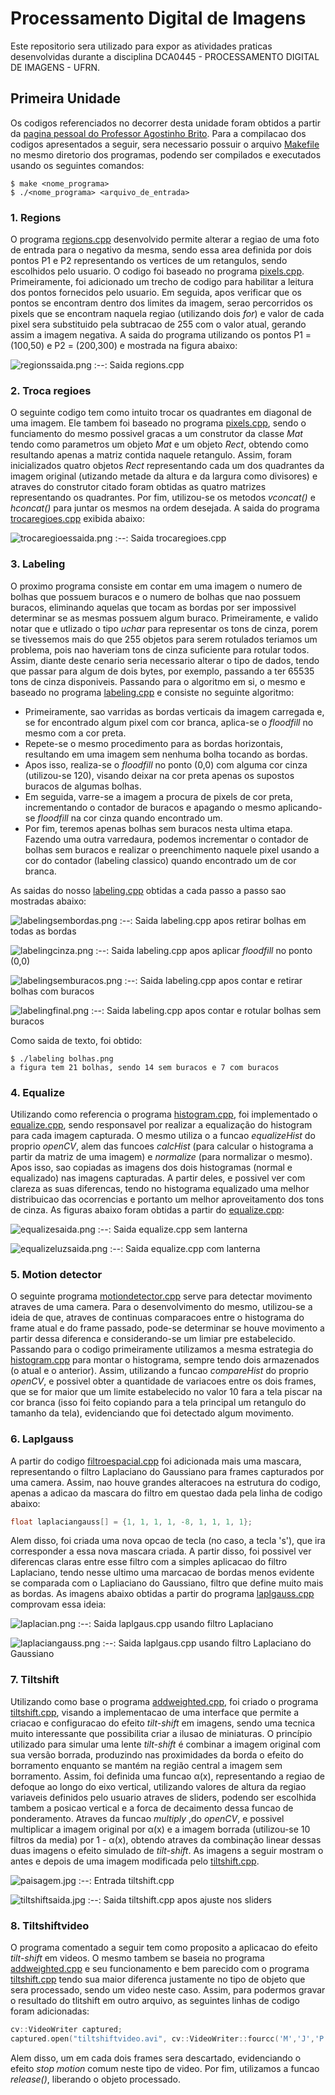 # Processamento Digital de Imagens
Este repositorio sera utilizado para expor as atividades praticas desenvolvidas durante a disciplina DCA0445 - PROCESSAMENTO DIGITAL DE IMAGENS - UFRN.
## Primeira Unidade
Os codigos referenciados no decorrer desta unidade foram obtidos a partir da [pagina pessoal do Professor Agostinho Brito](https://agostinhobritojr.github.io/tutorial/pdi/). Para a compilacao dos codigos apresentados a seguir, sera necessario possuir o arquivo [Makefile](/Makefile) no mesmo diretorio dos programas, podendo ser compilados e executados usando os seguintes comandos:
```
$ make <nome_programa>
$ ./<nome_programa> <arquivo_de_entrada>
```
### 1. Regions
O programa [regions.cpp](/regions.cpp) desenvolvido permite alterar a regiao de uma foto de entrada para o negativo da mesma, sendo essa area definida por dois pontos P1 e P2 representando os vertices de um retangulos, sendo escolhidos pelo usuario. O codigo foi baseado no programa [pixels.cpp](https://agostinhobritojr.github.io/tutorial/pdi/exemplos/pixels.cpp). Primeiramente, foi adicionado um trecho de codigo para habilitar a leitura dos pontos fornecidos pelo usuario. Em seguida, apos verificar que os pontos se encontram dentro dos limites da imagem, serao percorridos os pixels que se encontram naquela regiao (utilizando dois *for*) e valor de cada pixel sera substituido pela subtracao de 255 com o valor atual, gerando assim a imagem negativa. A saida do programa utilizando os pontos P1 = (100,50) e P2 = (200,300) e mostrada na figura abaixo:

![regionssaida.png](/regionssaida.png "Saida regions.cpp")
:--:
Saida regions.cpp

### 2. Troca regioes
O seguinte codigo tem como intuito trocar os quadrantes em diagonal de uma imagem. Ele tambem foi baseado no programa [pixels.cpp](https://agostinhobritojr.github.io/tutorial/pdi/exemplos/pixels.cpp), sendo o funciamento do mesmo possivel gracas a um construtor da classe *Mat* tendo como parametros um objeto *Mat* e um objeto *Rect*, obtendo como resultando apenas a matriz contida naquele retangulo. Assim, foram inicializados quatro objetos *Rect* representando cada um dos quadrantes da imagem original (utizando metade da altura e da largura como divisores) e atraves do construtor citado foram obtidas as quatro matrizes representando os quadrantes. Por fim, utilizou-se os metodos *vconcat()* e *hconcat()* para juntar os mesmos na ordem desejada. A saida do programa [trocaregioes.cpp](/trocaregioes.cpp) exibida abaixo:

![trocaregioessaida.png](/trocarregioessaida.png "Saida trocaregioes.cpp")
:--:
Saida trocaregioes.cpp

### 3. Labeling
O proximo programa consiste em contar em uma imagem o numero de bolhas que possuem buracos e o numero de bolhas que nao possuem buracos, eliminando aquelas que tocam as bordas por ser impossivel determinar se as mesmas possuem algum buraco. Primeiramente, e valido notar que e utlizado o tipo *uchar* para representar os tons de cinza, porem se tivessemos mais do que 255 objetos para serem rotulados teriamos um problema, pois nao haveriam tons de cinza suficiente para rotular todos. Assim, diante deste cenario seria necessario alterar o tipo de dados, tendo que passar para algum de dois bytes, por exemplo, passando a ter 65535 tons de cinza disponiveis. Passando para o algoritmo em si, o mesmo e baseado no programa [labeling.cpp](https://agostinhobritojr.github.io/tutorial/pdi/exemplos/labeling.cpp) e consiste no seguinte algoritmo:
- Primeiramente, sao varridas as bordas verticais da imagem carregada e, se for encontrado algum pixel com cor branca, aplica-se o *floodfill* no mesmo com a cor preta.
- Repete-se o mesmo procedimento para as bordas horizontais, resultando em uma imagem sem nenhuma bolha tocando as bordas.
- Apos isso, realiza-se o *floodfill* no ponto (0,0) com alguma cor cinza (utilizou-se 120), visando deixar na cor preta apenas os supostos buracos de algumas bolhas.
- Em seguida, varre-se a imagem a procura de pixels de cor preta, incrementando o contador de buracos e apagando o mesmo aplicando-se *floodfill* na cor cinza quando encontrado um.
- Por fim, teremos apenas bolhas sem buracos nesta ultima etapa. Fazendo uma outra varredaura, podemos incrementar o contador de bolhas sem buracos e realizar o preenchimento naquele pixel usando a cor do contador (labeling classico) quando encontrado um de cor branca. 

As saidas do nosso [labeling.cpp](/labeling.cpp) obtidas a cada passo a passo sao mostradas abaixo:

![labelingsembordas.png](/labelingsemborda.png "Saida labeling.cpp")
:--:
Saida labeling.cpp apos retirar bolhas em todas as bordas

![labelingcinza.png](/labelingcinza.png "Saida labeling.cpp")
:--:
Saida labeling.cpp apos aplicar *floodfill* no ponto (0,0)

![labelingsemburacos.png](/labelingsemburacos.png "Saida labeling.cpp")
:--:
Saida labeling.cpp apos contar e retirar bolhas com buracos

![labelingfinal.png](/labelingfinal.png "Saida labeling.cpp")
:--:
Saida labeling.cpp apos contar e rotular bolhas sem buracos

Como saida de texto, foi obtido:
```
$ ./labeling bolhas.png 
a figura tem 21 bolhas, sendo 14 sem buracos e 7 com buracos
```

### 4. Equalize
Utilizando como referencia o programa [histogram.cpp](https://agostinhobritojr.github.io/tutorial/pdi/exemplos/histogram.cpp), foi implementado o [equalize.cpp](/equalize.cpp), sendo responsavel por realizar a equalização do histogram para cada imagem capturada. O mesmo utiliza o a funcao *equalizeHist* do proprio *openCV*, alem das funcoes *calcHist* (para calcular o histograma a partir da matriz de uma imagem) e *normalize* (para normalizar o mesmo). Apos isso, sao copiadas as imagens dos dois histogramas (normal e equalizado) nas imagens capturadas. A partir deles, e possivel ver com clareza as suas diferencas, tendo no histograma equalizado uma melhor distribuicao das ocorrencias e portanto um melhor aproveitamento dos tons de cinza. As figuras abaixo foram obtidas a partir do [equalize.cpp](/equalize.cpp):

![equalizesaida.png](/equalizesaida.png "Saida equalize.cpp")
:--:
Saida equalize.cpp sem lanterna

![equalizeluzsaida.png](/equalizeluzsaida.png "Saida equalize.cpp")
:--:
Saida equalize.cpp com lanterna

### 5. Motion detector
O seguinte programa [motiondetector.cpp](/motiondetector.cpp) serve para detectar movimento atraves de uma camera. Para o desenvolvimento do mesmo, utilizou-se a ideia de que, atraves de continuas comparacoes entre o histograma do frame atual e do frame passado, pode-se determinar se houve movimento a partir dessa diferenca e considerando-se um limiar pre estabelecido. Passando para o codigo primeiramente utilizamos a mesma estrategia do [histogram.cpp](https://agostinhobritojr.github.io/tutorial/pdi/exemplos/histogram.cpp) para montar o histograma, sempre tendo dois armazenados (o atual e o anterior). Assim, utilizando a funcao *compareHist* do proprio *openCV*, e possivel obter a quantidade de variacoes entre os dois frames, que se for maior que um limite estabelecido no valor 10 fara a tela piscar na cor branca (isso foi feito copiando para a tela principal um retangulo do tamanho da tela), evidenciando que foi detectado algum movimento.

### 6. Laplgauss
A partir do codigo [filtroespacial.cpp](https://agostinhobritojr.github.io/tutorial/pdi/exemplos/filtroespacial.cpp) foi adicionada mais uma mascara, representando o filtro Laplaciano do Gaussiano para frames capturados por uma camera. Assim, nao houve grandes alteracoes na estrutura do codigo, apenas a adicao da mascara do filtro em questao dada pela linha de codigo abaixo:

```c++
float laplaciangauss[] = {1, 1, 1, 1, -8, 1, 1, 1, 1};
```
Alem disso, foi criada uma nova opcao de tecla (no caso, a tecla 's'), que ira corresponder a essa nova mascara criada. A partir disso, foi possivel ver diferencas claras entre esse filtro com a simples aplicacao do filtro Laplaciano, tendo nesse ultimo uma marcacao de bordas menos evidente se comparada com o Lapliaciano do Gaussiano, filtro que define muito mais as bordas. As imagens abaixo obtidas a partir do programa [laplgauss.cpp](/laplgauss.cpp) comprovam essa ideia:

![laplacian.png](/laplacian.png "Saida laplgaus.cpp")
:--:
Saida laplgaus.cpp usando filtro Laplaciano

![laplaciangauss.png](/laplaciangauss.png "Saida laplgaus.cpp")
:--:
Saida laplgaus.cpp usando filtro Laplaciano do Gaussiano

### 7. Tiltshift
Utilizando como base o programa [addweighted.cpp](https://agostinhobritojr.github.io/tutorial/pdi/exemplos/addweighted.cpp), foi criado o programa [tiltshift.cpp](/tiltshift.cpp), visando a implementacao de uma interface que permite a criacao e configuracao do efeito *tilt-shift* em imagens, sendo uma tecnica muito interessante que possibilita criar a ilusao de miniaturas. O princípio utilizado para simular uma lente *tilt-shift* é combinar a imagem original com sua versão borrada, produzindo nas proximidades da borda o efeito do borramento enquanto se mantém na região central a imagem sem borramento. Assim, foi definida uma funcao α(x), representando a regiao de defoque ao longo do eixo vertical, utilizando valores de altura da regiao variaveis definidos pelo usuario atraves de sliders, podendo ser escolhida tambem a posicao vertical e a forca de decaimento dessa funcao de ponderamento. Atraves da funcao *multiply* ,do *openCV*, e possivel multiplicar a imagem original por α(x) e a imagem borrada (utilizou-se 10 filtros da media) por 1 - α(x), obtendo atraves da combinação linear dessas duas imagens o efeito simulado de *tilt-shift*. As imagens a seguir mostram o antes e depois de uma imagem modificada pelo [tiltshift.cpp](/tiltshift.cp).

![paisagem.jpg](/paisagem.jpg "Entrada tiltshift.cpp")
:--:
Entrada tiltshift.cpp

![tiltshiftsaida.jpg](/tiltshiftsaida.jpg "Saida tiltshift.cpp")
:--:
Saida tiltshift.cpp apos ajuste nos sliders

### 8. Tiltshiftvideo
O programa comentado a seguir tem como proposito a aplicacao do efeito *tilt-shift* em videos. O mesmo tambem se baseia no programa [addweighted.cpp](https://agostinhobritojr.github.io/tutorial/pdi/exemplos/addweighted.cpp) e seu funcionamento e bem parecido com o programa [tiltshift.cpp](/tiltshift.cpp) tendo sua maior diferenca justamente no tipo de objeto que sera processado, sendo um video neste caso. Assim, para podermos gravar o resultado do tlitshift em outro arquivo, as seguintes linhas de codigo foram adicionadas:
```c++
cv::VideoWriter captured;
captured.open("tiltshiftvideo.avi", cv::VideoWriter::fourcc('M','J','P','G'), 10, cv::Size(width,height));
```
Alem disso, um em cada dois frames sera descartado, evidenciando o efeito *stop motion* comum neste tipo de video. Por fim, utilizamos a funcao *release()*, liberando o objeto processado.

